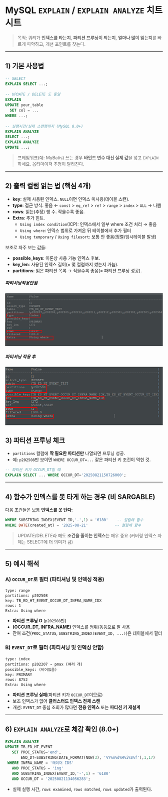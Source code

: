 # MySQL `EXPLAIN` / `EXPLAIN ANALYZE` 치트시트

> 목적: 쿼리가 **인덱스를 타는지**, **파티션 프루닝이 되는지**, **얼마나 많이 읽는지**를 빠르게 파악하고, 개선 포인트를 찾는다.

---

## 1) 기본 사용법

```sql
-- SELECT
EXPLAIN SELECT ...;

-- UPDATE / DELETE 도 동일
EXPLAIN
UPDATE your_table
  SET col = ...
WHERE ...;

-- 실행시간/실제 스캔행까지 (MySQL 8.0+)
EXPLAIN ANALYZE
SELECT ...;
EXPLAIN ANALYZE
UPDATE ...;
```

> 프레임워크(예: MyBatis) 쓰는 경우 **바인드 변수 대신 실제 값**을 넣고 `EXPLAIN` 하세요. 옵티마이저 추정이 달라진다. 

---

## 2) 출력 컬럼 읽는 법 (핵심 4개)

- **key**: 실제 사용된 인덱스. `NULL`이면 인덱스 미사용(테이블 스캔).
- **type**: 접근 방식. 좋음 ← `const` > `eq_ref` > `ref` > `range` > `index` > `ALL` → 나쁨
- **rows**: 읽는(추정) 행 수. 작을수록 좋음.
- **Extra**: 추가 힌트.
  - `Using index condition`(ICP): 인덱스에서 일부 where 조건 처리 → 좋음
  - `Using where`: 인덱스 범위로 가져온 뒤 테이블에서 추가 필터
  - `Using temporary` / `Using filesort`: 보통 안 좋음(정렬/임시테이블 발생)

보조로 자주 보는 값들:

- **possible_keys**: 이론상 사용 가능 인덱스 후보.
- **key_len**: 사용된 인덱스 길이(= 몇 컬럼까지 썼는지 가늠).
- **partitions**: 읽은 파티션 목록 → 적을수록 좋음(= 파티션 프루닝 성공).

##### 파티셔닝적용안됨

<img src="./images/explain_파티셔닝적용안됨.png" width="600">

##### 파티셔닝 적용 후 

<img src="./images/explain_파티셔닝적용.png" width="600">

## 3) 파티션 프루닝 체크

- `partitions` 컬럼에 **딱 필요한 파티션만** 나열되면 프루닝 성공.
- 예: `p202508`만 보이면 `WHERE OCCUR_DT=...` 같은 파티션 키 조건이 먹힌 것.

```sql
-- 파티션 키가 OCCUR_DT일 때
EXPLAIN SELECT ... WHERE OCCUR_DT='20250821150726000';
```

---

## 4) 함수가 인덱스를 못 타게 하는 경우 (비 SARGABLE)

다음 조건들은 보통 **인덱스를 못 탄다**:

```sql
WHERE SUBSTRING_INDEX(EVENT_ID,'-',1) = '6180'    -- 컬럼에 함수
WHERE DATE(created_at) = '2025-08-21'            -- 컬럼에 함수
```

> UPDATE/DELETE라 해도 **조건을 줄이는 인덱스**는 매우 중요 (커버링 인덱스 자체는 SELECT에 더 의미가 큼)

---

## 5) 예시 해석 

### A) `OCCUR_DT`로 필터 (파티셔닝 및 인덱싱 적용)

```
type: range
partitions: p202508
key: TB_ED_HT_EVENT_OCCUR_DT_INFRA_NAME_IDX
rows: 1
Extra: Using where
```

- **파티션 프루닝 O** (`p202508`만)
- **(OCCUR_DT, INFRA_NAME)** 인덱스를 범위/동등으로 잘 사용
- 잔여 조건(`PROC_STATUS`, `SUBSTRING_INDEX(EVENT_ID, ...)`)은 테이블에서 필터

### B) `EVENT_DT`로 필터 (파티셔닝 및 인덱싱 안함)

```
type: index
partitions: p202207 ~ pmax (여러 개)
possible_keys: (비어있음)
key: PRIMARY
rows: 8752
Extra: Using where
```

- **파티션 프루닝 실패**(파티션 키가 `OCCUR_DT`이므로)
- 보조 인덱스가 없어 **클러스터드 인덱스 전체 스캔**
- 개선: `EVENT_DT` 중심 조회가 많다면 **전용 인덱스** 또는 **파티션 키 재설계**

---

## 6) `EXPLAIN ANALYZE`로 체감 확인 (8.0+)

```sql
EXPLAIN ANALYZE
UPDATE TB_ED_HT_EVENT
   SET PROC_STATUS='end',
       END_DT=SUBSTRING(DATE_FORMAT(NOW(3), '%Y%m%d%H%i%S%f'),1,17)
 WHERE INFRA_NAME = '레이더 IDS'
   AND PROC_STATUS = 'ing'
   AND SUBSTRING_INDEX(EVENT_ID,'-',1) = '6180'
   AND OCCUR_DT = '20250821134056283';
```

- 실제 실행 시간, `rows examined`, `rows matched`, `rows updated`가 출력된다. 
